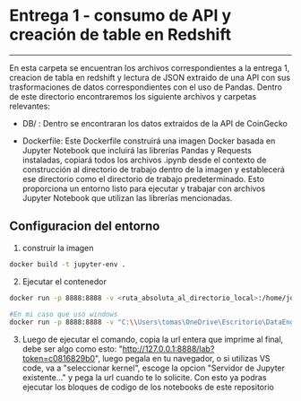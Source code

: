 # Entrega 1 - consumo de API y creación de table en Redshift
---
En esta carpeta se encuentran los archivos correspondientes a la entrega 1, creacion de tabla en redshift y lectura de JSON extraido de una API con sus trasformaciones de datos correspondientes con el uso de Pandas. Dentro de este directorio encontraremos los siguiente archivos y carpetas relevantes:

* DB/ : Dentro se encontraran los datos extraidos de la API de CoinGecko

* Dockerfile: Este Dockerfile construirá una imagen Docker basada en Jupyter Notebook que incluirá las librerías Pandas y Requests instaladas, copiará todos los archivos .ipynb desde el contexto de construcción al directorio de trabajo dentro de la imagen y establecerá ese directorio como el directorio de trabajo predeterminado. Esto proporciona un entorno listo para ejecutar y trabajar con archivos Jupyter Notebook que utilizan las librerías mencionadas.


## Configuracion del entorno

1. construir la imagen
```bash
docker build -t jupyter-env .
```
2. Ejecutar el contenedor
```bash
docker run -p 8888:8888 -v <ruta_absoluta_al_directorio_local>:/home/jovyan/work jupyter-env
```

```bash
#En mi caso que uso windows 
docker run -p 8888:8888 -v "C:\\Users\tomas\OneDrive\Escritorio\DataEngineer\ProyectoFinalCoderhouse\entrega1:/home/jovyan/work" jupyter-env
```
3. Luego de ejecutar el comando, copia la url entera que imprime al final, debe ser algo como esto: "http://127.0.0.1:8888/lab?token=c0816829b0", luego pegala en tu navegador, o si utilizas VS code, va a "seleccionar kernel", escoge la opcion "Servidor de Jupyter existente..." y pega la url cuando te lo solicite. Con esto ya podras ejecutar los bloques de codigo de los notebooks de este repositorio 
